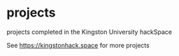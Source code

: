 # projects
projects completed in the Kingston University hackSpace

See https://kingstonhack.space for more projects
